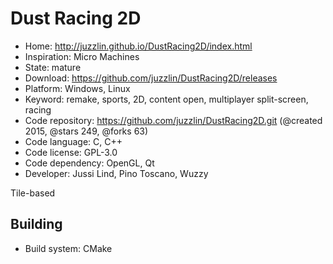 # Dust Racing 2D

- Home: http://juzzlin.github.io/DustRacing2D/index.html
- Inspiration: Micro Machines
- State: mature
- Download: https://github.com/juzzlin/DustRacing2D/releases
- Platform: Windows, Linux
- Keyword: remake, sports, 2D, content open, multiplayer split-screen, racing
- Code repository: https://github.com/juzzlin/DustRacing2D.git (@created 2015, @stars 249, @forks 63)
- Code language: C, C++
- Code license: GPL-3.0
- Code dependency: OpenGL, Qt
- Developer: Jussi Lind, Pino Toscano, Wuzzy

Tile-based

## Building

- Build system: CMake
